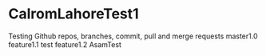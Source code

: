 # CalromLahoreTest1
Testing Github repos, branches, commit, pull and merge requests
master1.0
feature1.1 test
feature1.2 AsamTest
